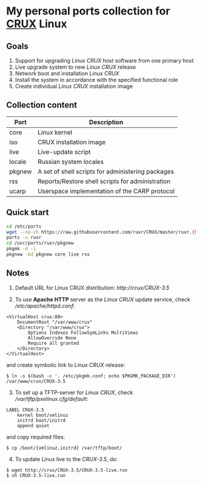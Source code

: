 # My personal ports collection for [CRUX](https://crux.nu) Linux

## Goals

1. Support for upgrading *Linux CRUX* host software from one primary host
2. Live upgrade system to new *Linux CRUX* release
3. Network boot and installation *Linux CRUX*
4. Install the system in accordance with the specified functional role
5. Create individual *Linux CRUX* installation image

## Collection content

| Port | Description |
|---|---|
| core | Linux kernel |
| iso | CRUX installation image |
| live | Live-update script |
| locale | Russian system locales |
| pkgnew | A set of shell scripts for administering packages |
| rss | Reports/Restore shell scripts for administration |
| ucarp | Userspace implementation of the CARP protocol |

## Quick start

```bash
cd /etc/ports
wget --no-ch https://raw.githubusercontent.com/ruxr/CRUX/master/ruxr.{httpup,pub}
ports -u ruxr
cd /usr/ports/ruxr/pkgnew
pkgmk -d -i
pkgnew -bd pkgnew core live rss
```

## Notes

1. Default URL for Linux CRUX distribution: *http://crux/CRUX-3.5*

2. To use **Apache HTTP** server as the *Linux CRUX* update service, check */etc/apache/httpd.conf*:

```
<VirtualHost crux:80>
	DocumentRoot "/var/www/crux"
	<Directory "/var/www/crux">
		Options Indexes FollowSymLinks MultiViews
		AllowOverride None
		Require all granted
	</Directory>
</VirtualHost>
```
and create symbolic link to *Linux CRUX* release:

```
$ ln -s $(bash -c '. /etc/pkgmk.conf; echo $PKGMK_PACKAGE_DIR') /var/www/crux/CRUX-3.5
```

3. To set up a TFTP-server for *Linux CRUX*, check */var/tftp/pxelinux.cfg/default*:
```
LABEL CRUX-3.5
	kernel boot/vmlinuz
	initrd boot/initrd
	append quiet
```
and copy required files:
```
$ cp /boot/{vmlinuz,initrd} /var/tftp/boot/
```

4. To update Linux live to the *CRUX-3.5*, do:
```
$ wget http://crux/CRUX-3.5/CRUX-3.5-live.run
$ sh CRUX-3.5-live.run
```
